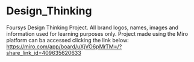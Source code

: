 # Design_Thinking
Foursys Design Thinking Project. All brand logos, names, images and information used for learning purposes only. Project made using the Miro platform can ba accessed clicking the link below:
https://miro.com/app/board/uXjVO6pMrTM=/?share_link_id=409635620633
